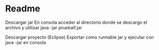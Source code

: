 # Readme

 Descargar jar 
 En consola acceder al directorio donde se descargo el archivo y utilizar java -jar pruebalf.jar

 Descargar proyecto (Eclipse)
 Exportar como runnable jar y ejecutar con java -jar en consola
